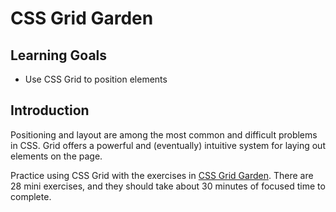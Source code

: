 # CSS Grid Garden

## Learning Goals

- Use CSS Grid to position elements

## Introduction

Positioning and layout are among the most common and difficult problems in CSS. Grid offers a powerful and (eventually) intuitive system for laying out elements on the page.

Practice using CSS Grid with the exercises in [CSS Grid Garden](http://cssgridgarden.com/). There are 28 mini exercises, and they should take about 30 minutes of focused time to complete.
